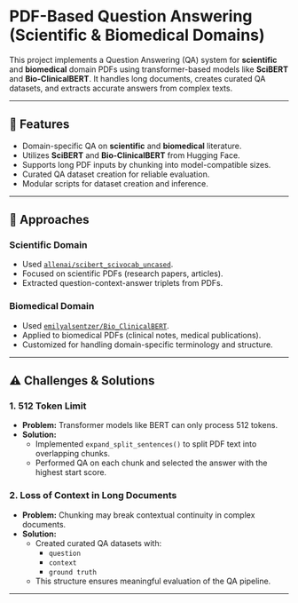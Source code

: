 # PDF-Based Question Answering (Scientific & Biomedical Domains)

This project implements a Question Answering (QA) system for **scientific** and **biomedical** domain PDFs using transformer-based models like **SciBERT** and **Bio-ClinicalBERT**. It handles long documents, creates curated QA datasets, and extracts accurate answers from complex texts.

---

## 📌 Features

- Domain-specific QA on **scientific** and **biomedical** literature.
- Utilizes **SciBERT** and **Bio-ClinicalBERT** from Hugging Face.
- Supports long PDF inputs by chunking into model-compatible sizes.
- Curated QA dataset creation for reliable evaluation.
- Modular scripts for dataset creation and inference.

---

## 🚀 Approaches

### Scientific Domain
- Used [`allenai/scibert_scivocab_uncased`](https://huggingface.co/allenai/scibert_scivocab_uncased).
- Focused on scientific PDFs (research papers, articles).
- Extracted question-context-answer triplets from PDFs.

### Biomedical Domain
- Used [`emilyalsentzer/Bio_ClinicalBERT`](https://huggingface.co/emilyalsentzer/Bio_ClinicalBERT).
- Applied to biomedical PDFs (clinical notes, medical publications).
- Customized for handling domain-specific terminology and structure.

---

## ⚠️ Challenges & Solutions

### 1. **512 Token Limit**

- **Problem:** Transformer models like BERT can only process 512 tokens.
- **Solution:** 
  - Implemented `expand_split_sentences()` to split PDF text into overlapping chunks.
  - Performed QA on each chunk and selected the answer with the highest start score.

### 2. **Loss of Context in Long Documents**

- **Problem:** Chunking may break contextual continuity in complex documents.
- **Solution:** 
  - Created curated QA datasets with:
    - `question`
    - `context`
    - `ground truth`
  - This structure ensures meaningful evaluation of the QA pipeline.

---